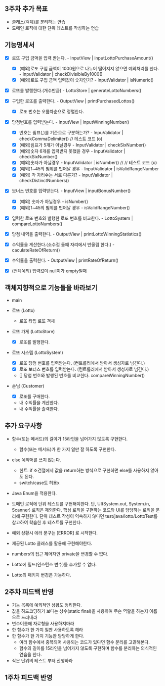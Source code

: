 ## 3주차 추가 목표
- 클래스(객체)를 분리하는 연습
- 도메인 로직에 대한 단위 테스트를 작성하는 연습

## 기능명세서

- [x] 로또 구입 금액을 입력 받는다. - InputView | inputLottoPurchaseAmount()
  - [x] (예외)로또 구입 금액이 1000원으로 나누어 떨어지지 않으면 예외처리를 한다. - InputValidator | checkDivisibleBy1000()
  - [x] (예외)로또 구입 금액 입력값이 숫자인가? - InputValidator | isNumeric()
- [x] 로또를 발행한다.(개수만큼) - LottoStore | generateLottoNumbers()
- [x] 구입한 로또를 출력한다. - OutputView | printPurchasedLottos()
  - [x] 로또 번호는 오름차순으로 정렬한다.
- [x] 당첨번호를 입력받는다. - InputView | inputWinningNumber()
  - [x] 번호는 쉼표(,)를 기준으로 구분하는가? - InpuValidator | checkCommaDelimiter() // 테스트 코드 (o)
  - [x] (예외)쉼표가 5개가 아닐경우 - InputValidator | checkSixNumber()
  - [x] (예외)숫자 6개를 입력받지 못했을 경우 - InputValidator | checkSixNumber()
  - [x] (예외)숫자가 아닐경우 - InputValidator | isNumber() // // 테스트 코드 (o)
  - [x] (예외)1~45의 범위를 벗어날 경우 - InputValidator | isValidRangeNumber
  - [x] (예외) 각 자리수는 서로 다른가? - InputValidator | checkDistinctNumbers()
- [x] 보너스 번호를 입력받는다. - InputView | inputBonusNumber()
  - [x] (예외) 숫자가 아닐경우 - isNumber()
  - [x] (예외)1~45의 범위를 벗어날 경우 - isValidRangeNumber()
- [x] 입력한 로또 번호와 발행한 로또 번호를 비교한다. - LottoSystem | compareLottoNumbers()
- [x] 당첨 내역을 출력한다. - OutputView | printLottoWinningStatistics()
- [x] 수익률을 계산한다.(소수점 둘째 자리에서 반올림 한다.) - caculateRateOfReturn()
- [x] 수익률을 출력한다. - OutputView | printRateOfReturn()

- [x] (전체예외) 입력값이 null이가 empty일때

## 객체지향적으로 기능들을 바라보기

- main


- 로또 (Lotto)
  - 로또 타입 로또 객체

- 로또 가게 (LottoStore)
  - [x] 로또를 발행한다.

- 로또 시스템 (LottoSystem)
  - [x] 로또 당첨 번호를 입력받는다. (컨트롤러에서 받아서 생성자로 넘긴다.)
  - [x] 로또 보너스 번호를 입력받는다. (컨트롤러에서 받아서 생성자로 넘긴다.)
  - [] 당첨 번호와 발행된 번호를 비교한다. compareWinningNumber()

- 손님 (Customer)
  - [x] 로또를 구매한다.
  - 내 수익률을 계산한다.
  - 내 수익률을 출력한다.

  

## 추가 요구사항
- 함수(또는 메서드)의 길이가 15라인을 넘어가지 않도록 구현한다.
  - 함수(또는 메서드)가 한 가지 일만 잘 하도록 구현한다.
- else 예약어를 쓰지 않는다.
  - 힌트: if 조건절에서 값을 return하는 방식으로 구현하면 else를 사용하지 않아도 된다.
  - switch/case도 허용x
- Java Enum을 적용한다.
- 도메인 로직에 단위 테스트를 구현해야한다. 단, UI(System.out, System.in, Scanner) 로직은 제외한다.
  핵심 로직을 구현하는 코드와 UI를 담당하는 로직을 분리해 구현한다.
  단위 테스트 작성이 익숙하지 않다면 test/java/lotto/LottoTest를 참고하여 학습한 후 테스트를 구현한다.

- 예외 상황시 에러 문구는 [ERROR] 로 시작한다.
- 제공된 Lotto 클래스를 활용해 구현해야한다.
- numbers의 접근 제어자인 private을 변경할 수 없다.
- Lotto에 필드(인스턴스 변수)를 추가할 수 없다.
- Lotto의 패키지 변경은 가능하다.

## 2주차 피드백 반영
- 기능 목록에 예외적인 상황도 정리한다.
- 값을 하드코딩하기 보다는 상수(static final)을 사용하여 무슨 역할을 하는지 이름으로 드러내라
- 변수이름에 자료형을 사용하지마라
- 한 함수가 한 가지 일만 사용하도록 해라
- 한 함수가 한 가지 기능만 담당하게 한다.
  - 여러 함수에서 중복되어 사용되는 코드가 있다면 함수 분리를 고민해본다.
  - 함수의 길이를 15라인을 넘어가지 않도록 구현하며 함수를 분리하는 의식적인 연습을 한다.
- 작은 단위의 테스트 부터 진행하라

## 1주차 피드백 반영
